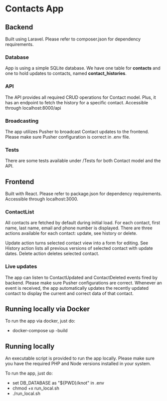 # Contacts App

## Backend

Built using Laravel. Please refer to composer.json for dependency requirements.

### Database

App is using a simple SQLite database. We have one table for **contacts** and one to hold updates to contacts, named **contact_histories**.

### API

The API provides all required CRUD operations for Contact model. Plus, it has an endpoint to fetch the history for a specific contact.
Accessible through localhost:8000/api

### Broadcasting

The app utilizes Pusher to broadcast Contact updates to the frontend. Please make sure Pusher configuration is correct in .env file.

### Tests

There are some tests available under /Tests for both Contact model and the API.

## Frontend

Built with React. Please refer to package.json for dependency requirements. Accessible through localhost:3000.

### ContactList

All contacts are fetched by default during initial load. For each contact, first name, last name, email and phone number is displayed. There are three actions available for each contact: update, see history or delete.

Update action turns selected contact view into a form for editing.
See History action lists all previous versions of selected contact with update dates.
Delete action deletes selected contact.

### Live updates

The app can listen to ContactUpdated and ContactDeleted events fired by backend. Please make sure Pusher configurations are correct. Whenever an event is received, the app automatically updates the recently updated contact to display the current and correct data of that contact.


## Running locally via Docker

To run the app via docker, just do:
- docker-compose up -build

## Running locally

An executable script is provided to run the app locally. Please make sure you have the required PHP and Node versions installed in your system.

To run the app, just do:
- set DB_DATABASE as "${PWD}/knot" in .env
- chmod +x run_local.sh
- ./run_local.sh


